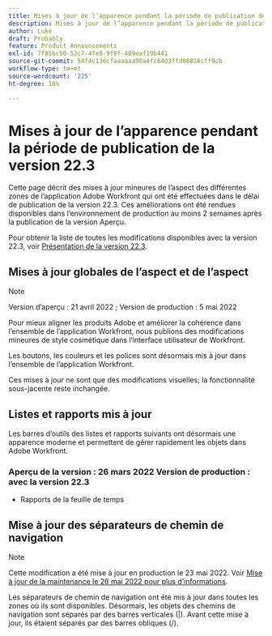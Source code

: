 ```yaml
---
title: Mises à jour de l’apparence pendant la période de publication de la version 22.3
description: Mises à jour de l’apparence pendant la période de publication de la version 22.3
author: Luke
draft: Probably
feature: Product Announcements
exl-id: 7f85bc50-52c7-4fe8-9f0f-489eaf19b441
source-git-commit: 54f4c136cfaaaaaa90a4fc64d3ffd06816cff9cb
workflow-type: tm+mt
source-wordcount: '225'
ht-degree: 16%

---
```


# Mises à jour de l’apparence pendant la période de publication de la version 22.3

Cette page décrit des mises à jour mineures de l’aspect des différentes zones de l’application Adobe Workfront qui ont été effectuées dans le délai de publication de la version 22.3. Ces améliorations ont été rendues disponibles dans l’environnement de production au moins 2 semaines après la publication de la version Aperçu.

Pour obtenir la liste de toutes les modifications disponibles avec la version 22.3, voir [Présentation de la version 22.3](../../../product-announcements/product-releases/22.3-release-activity/22-3-release-overview.md).

## Mises à jour globales de l’aspect et de l’aspect

>[!NOTE]
>
>Version d’aperçu : 21 avril 2022 ; Version de production : 5 mai 2022

Pour mieux aligner les produits Adobe et améliorer la cohérence dans l’ensemble de l’application Workfront, nous publions des modifications mineures de style cosmétique dans l’interface utilisateur de Workfront.

Les boutons, les couleurs et les polices sont désormais mis à jour dans l’ensemble de l’application Workfront.

Ces mises à jour ne sont que des modifications visuelles; la fonctionnalité sous-jacente reste inchangée.

## Listes et rapports mis à jour

Les barres d’outils des listes et rapports suivants ont désormais une apparence moderne et permettent de gérer rapidement les objets dans Adobe Workfront.

### Aperçu de la version : 26 mars 2022 Version de production : avec la version 22.3

* Rapports de la feuille de temps

## Mise à jour des séparateurs de chemin de navigation

>[!NOTE]
>
>Cette modification a été mise à jour en production le 23 mai 2022. Voir [Mise à jour de la maintenance le 26 mai 2022 pour plus d’informations](https://one.workfront.com/s/article/Maintenance-Update-on-May-26-2022).

Les séparateurs de chemin de navigation ont été mis à jour dans toutes les zones où ils sont disponibles. Désormais, les objets des chemins de navigation sont séparés par des barres verticales (|). Avant cette mise à jour, ils étaient séparés par des barres obliques (/).
